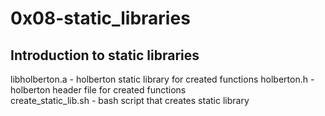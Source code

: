 # 0x08-static_libraries

## Introduction to static libraries

libholberton.a - holberton static library for created functions
holberton.h - holberton header file for created functions  
create_static_lib.sh - bash script that creates static library
